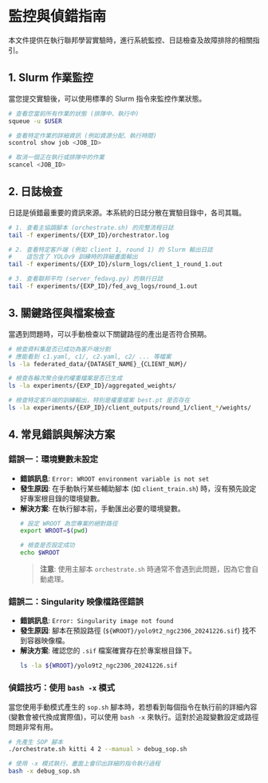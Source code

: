 # 監控與偵錯指南

本文件提供在執行聯邦學習實驗時，進行系統監控、日誌檢查及故障排除的相關指引。

## 1. Slurm 作業監控

當您提交實驗後，可以使用標準的 Slurm 指令來監控作業狀態。

```bash
# 查看您當前所有作業的狀態 (排隊中、執行中)
squeue -u $USER

# 查看特定作業的詳細資訊 (例如資源分配、執行時間)
scontrol show job <JOB_ID>

# 取消一個正在執行或排隊中的作業
scancel <JOB_ID>
```

## 2. 日誌檢查

日誌是偵錯最重要的資訊來源。本系統的日誌分散在實驗目錄中，各司其職。

```bash
# 1. 查看主協調腳本 (orchestrate.sh) 的完整流程日誌
tail -f experiments/{EXP_ID}/orchestrator.log

# 2. 查看特定客戶端 (例如 client 1, round 1) 的 Slurm 輸出日誌
#    這包含了 YOLOv9 訓練時的詳細畫面輸出
tail -f experiments/{EXP_ID}/slurm_logs/client_1_round_1.out

# 3. 查看聯邦平均 (server_fedavg.py) 的執行日誌
tail -f experiments/{EXP_ID}/fed_avg_logs/round_1.out
```

## 3. 關鍵路徑與檔案檢查

當遇到問題時，可以手動檢查以下關鍵路徑的產出是否符合預期。

```bash
# 檢查資料集是否已成功為客戶端分割
# 應能看到 c1.yaml, c1/, c2.yaml, c2/ ... 等檔案
ls -la federated_data/{DATASET_NAME}_{CLIENT_NUM}/

# 檢查各輪次聚合後的權重檔案是否已生成
ls -la experiments/{EXP_ID}/aggregated_weights/

# 檢查特定客戶端的訓練輸出，特別是權重檔案 best.pt 是否存在
ls -la experiments/{EXP_ID}/client_outputs/round_1/client_*/weights/
```

## 4. 常見錯誤與解決方案

### 錯誤一：環境變數未設定

- **錯誤訊息**: `Error: WROOT environment variable is not set`
- **發生原因**: 在手動執行某些輔助腳本 (如 `client_train.sh`) 時，沒有預先設定好專案根目錄的環境變數。
- **解決方案**: 在執行腳本前，手動匯出必要的環境變數。
  ```bash
  # 設定 WROOT 為您專案的絕對路徑
  export WROOT=$(pwd)
  
  # 檢查是否設定成功
  echo $WROOT
  ```
  > **注意**: 使用主腳本 `orchestrate.sh` 時通常不會遇到此問題，因為它會自動處理。

### 錯誤二：Singularity 映像檔路徑錯誤

- **錯誤訊息**: `Error: Singularity image not found`
- **發生原因**: 腳本在預設路徑 (`${WROOT}/yolo9t2_ngc2306_20241226.sif`) 找不到容器映像檔。
- **解決方案**: 確認您的 `.sif` 檔案確實存在於專案根目錄下。
  ```bash
  ls -la ${WROOT}/yolo9t2_ngc2306_20241226.sif
  ```

### 偵錯技巧：使用 `bash -x` 模式

當您使用手動模式產生的 `sop.sh` 腳本時，若想看到每個指令在執行前的詳細內容 (變數會被代換成實際值)，可以使用 `bash -x` 來執行。這對於追蹤變數設定或路徑問題非常有用。

```bash
# 先產生 SOP 腳本
./orchestrate.sh kitti 4 2 --manual > debug_sop.sh

# 使用 -x 模式執行，畫面上會印出詳細的指令執行過程
bash -x debug_sop.sh
```
